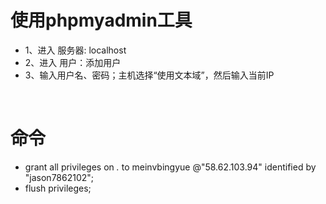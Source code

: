 # 使用phpmyadmin工具
- 1、进入 服务器: localhost
- 2、进入 用户：添加用户
- 3、输入用户名、密码；主机选择“使用文本域”，然后输入当前IP

 
# 命令
- grant all privileges on *.* to meinvbingyue @"58.62.103.94" identified by "jason7862102"; 
- flush privileges; 
